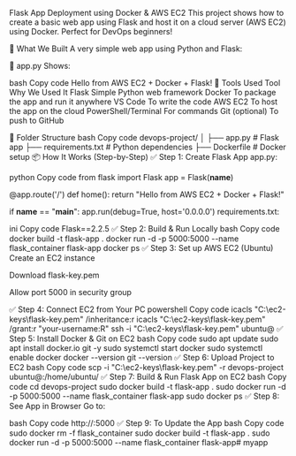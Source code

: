 Flask App Deployment using Docker & AWS EC2
This project shows how to create a basic web app using Flask and host it on a cloud server (AWS EC2) using Docker. Perfect for DevOps beginners!

🚀 What We Built
A very simple web app using Python and Flask:

📄 app.py
Shows:

bash
Copy code
Hello from AWS EC2 + Docker + Flask!
🧰 Tools Used
Tool	Why We Used It
Flask	Simple Python web framework
Docker	To package the app and run it anywhere
VS Code	To write the code
AWS EC2	To host the app on the cloud
PowerShell/Terminal	For commands
Git (optional)	To push to GitHub

📂 Folder Structure
bash
Copy code
devops-project/
│
├── app.py             # Flask app
├── requirements.txt   # Python dependencies
├── Dockerfile         # Docker setup
📦 How It Works (Step-by-Step)
✅ Step 1: Create Flask App
app.py:

python
Copy code
from flask import Flask
app = Flask(__name__)

@app.route('/')
def home():
    return "Hello from AWS EC2 + Docker + Flask!"

if __name__ == "__main__":
    app.run(debug=True, host='0.0.0.0')
requirements.txt:

ini
Copy code
Flask==2.2.5
✅ Step 2: Build & Run Locally
bash
Copy code
docker build -t flask-app .
docker run -d -p 5000:5000 --name flask_container flask-app
docker ps
✅ Step 3: Set up AWS EC2 (Ubuntu)
Create an EC2 instance

Download flask-key.pem

Allow port 5000 in security group

✅ Step 4: Connect EC2 from Your PC
powershell
Copy code
icacls "C:\ec2-keys\flask-key.pem" /inheritance:r
icacls "C:\ec2-keys\flask-key.pem" /grant:r "your-username:R"
ssh -i "C:\ec2-keys\flask-key.pem" ubuntu@<your-ec2-ip>
✅ Step 5: Install Docker & Git on EC2
bash
Copy code
sudo apt update
sudo apt install docker.io git -y
sudo systemctl start docker
sudo systemctl enable docker
docker --version
git --version
✅ Step 6: Upload Project to EC2
bash
Copy code
scp -i "C:\ec2-keys\flask-key.pem" -r devops-project ubuntu@<your-ec2-ip>:/home/ubuntu/
✅ Step 7: Build & Run Flask App on EC2
bash
Copy code
cd devops-project
sudo docker build -t flask-app .
sudo docker run -d -p 5000:5000 --name flask_container flask-app
sudo docker ps
✅ Step 8: See App in Browser
Go to:

bash
Copy code
http://<your-ec2-ip>:5000
✅ Step 9: To Update the App
bash
Copy code
sudo docker rm -f flask_container
sudo docker build -t flask-app .
sudo docker run -d -p 5000:5000 --name flask_container flask-app# myapp
